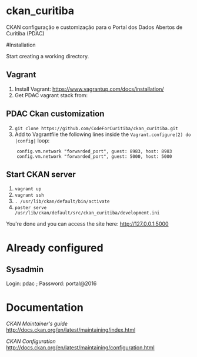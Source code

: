 # ckan_curitiba
CKAN configuração e customização para o Portal dos Dados Abertos de Curitiba (PDAC)

#Installation

Start creating a working directory.

## Vagrant

 1. Install Vagrant: https://www.vagrantup.com/docs/installation/
 2. Get PDAC vagrant stack from: 

## PDAC Ckan customization

 2. `git clone https://github.com/CodeForCuritiba/ckan_curitiba.git`
 3. Add to Vagrantfile the following lines inside the `Vagrant.configure(2) do |config|` loop:
```
    config.vm.network "forwarded_port", guest: 8983, host: 8983
    config.vm.network "forwarded_port", guest: 5000, host: 5000
```

## Start CKAN server

 1. `vagrant up`
 2. `vagrant ssh`
 3. `. /usr/lib/ckan/default/bin/activate`
 4. `paster serve /usr/lib/ckan/default/src/ckan_curitiba/development.ini`

You're done and you can access the site here: http://127.0.0.1:5000

# Already configured

## Sysadmin

Login: pdac ; Password: portal@2016

# Documentation

*CKAN Maintainer's guide* http://docs.ckan.org/en/latest/maintaining/index.html

*CKAN Configuration* http://docs.ckan.org/en/latest/maintaining/configuration.html

